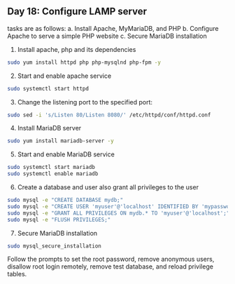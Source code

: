 ## Day 18: Configure LAMP server

tasks are as follows:
  a. Install Apache, MyMariaDB, and PHP
  b. Configure Apache to serve a simple PHP website
  c. Secure MariaDB installation

1. Install apache, php and its dependencies
```bash
sudo yum install httpd php php-mysqlnd php-fpm -y
```
2. Start and enable apache service
```bash
sudo systemctl start httpd
```
3. Change the listening port to the specified port:
```bash
sudo sed -i 's/Listen 80/Listen 8080/' /etc/httpd/conf/httpd.conf
```
4. Install MariaDB server
```bash
sudo yum install mariadb-server -y
```
5. Start and enable MariaDB service
```bash
sudo systemctl start mariadb
sudo systemctl enable mariadb
```
6. Create a database and user also grant all privileges to the user
```bash
sudo mysql -e "CREATE DATABASE mydb;"
sudo mysql -e "CREATE USER 'myuser'@'localhost' IDENTIFIED BY 'mypassword';"
sudo mysql -e "GRANT ALL PRIVILEGES ON mydb.* TO 'myuser'@'localhost';"
sudo mysql -e "FLUSH PRIVILEGES;"
```
7. Secure MariaDB installation
```bash
sudo mysql_secure_installation
```
Follow the prompts to set the root password, remove anonymous users, disallow root login remotely, remove test database, and reload privilege tables.

